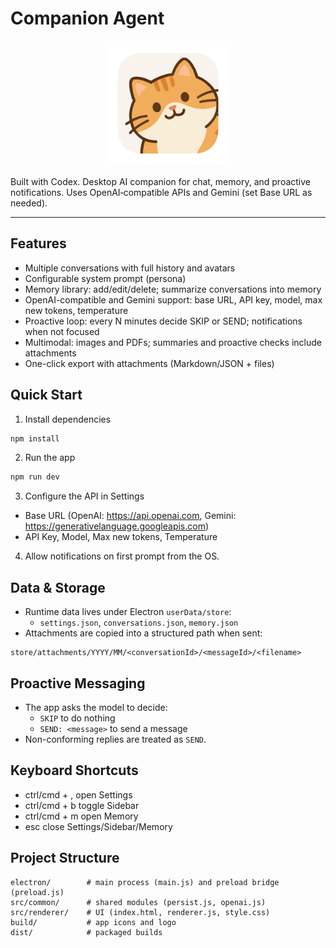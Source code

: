 # Companion Agent

<p align="center"><img src="build/logo.png" alt="Companion Agent logo" width="200"></p>

Built with Codex. Desktop AI companion for chat, memory, and proactive notifications. Uses OpenAI‑compatible APIs and Gemini (set Base URL as needed).

---

## Features
- Multiple conversations with full history and avatars
- Configurable system prompt (persona)
- Memory library: add/edit/delete; summarize conversations into memory
- OpenAI-compatible and Gemini support: base URL, API key, model, max new tokens, temperature
- Proactive loop: every N minutes decide SKIP or SEND; notifications when not focused
- Multimodal: images and PDFs; summaries and proactive checks include attachments
- One-click export with attachments (Markdown/JSON + files)

## Quick Start
1) Install dependencies
```bash
npm install
```
2) Run the app
```bash
npm run dev
```
3) Configure the API in Settings
- Base URL (OpenAI: https://api.openai.com, Gemini: https://generativelanguage.googleapis.com)
- API Key, Model, Max new tokens, Temperature
4) Allow notifications on first prompt from the OS.

## Data & Storage
- Runtime data lives under Electron `userData/store`:
  - `settings.json`, `conversations.json`, `memory.json`
- Attachments are copied into a structured path when sent:
```
store/attachments/YYYY/MM/<conversationId>/<messageId>/<filename>
```

## Proactive Messaging
- The app asks the model to decide:
  - `SKIP` to do nothing
  - `SEND: <message>` to send a message
- Non-conforming replies are treated as `SEND`.

## Keyboard Shortcuts
- ctrl/cmd + ,  open Settings
- ctrl/cmd + b  toggle Sidebar
- ctrl/cmd + m  open Memory
- esc           close Settings/Sidebar/Memory

## Project Structure
```
electron/        # main process (main.js) and preload bridge (preload.js)
src/common/      # shared modules (persist.js, openai.js)
src/renderer/    # UI (index.html, renderer.js, style.css)
build/           # app icons and logo
dist/            # packaged builds
```